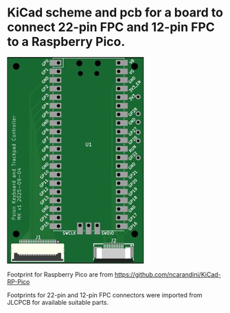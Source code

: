 # KiCad scheme and pcb for a board to connect 22-pin FPC and 12-pin FPC to a Raspberry Pico.

![IMAGE](/Images/board_v1.jpg)

Footprint for Raspberry Pico are from https://github.com/ncarandini/KiCad-RP-Pico

Footprints for 22-pin and 12-pin FPC connectors were imported from JLCPCB for available suitable parts.
